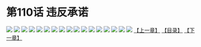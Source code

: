# 第110话 违反承诺
![](https://s2.baozimh.com/scomic/sanyanxiaotianlu-samanhua/0/109-qjya/1.jpg)
![](https://s2.baozimh.com/scomic/sanyanxiaotianlu-samanhua/0/109-qjya/2.jpg)
![](https://s2.baozimh.com/scomic/sanyanxiaotianlu-samanhua/0/109-qjya/3.jpg)
![](https://s2.baozimh.com/scomic/sanyanxiaotianlu-samanhua/0/109-qjya/4.jpg)
![](https://s2.baozimh.com/scomic/sanyanxiaotianlu-samanhua/0/109-qjya/5.jpg)
![](https://s2.baozimh.com/scomic/sanyanxiaotianlu-samanhua/0/109-qjya/6.jpg)
![](https://s2.baozimh.com/scomic/sanyanxiaotianlu-samanhua/0/109-qjya/7.jpg)
![](https://s2.baozimh.com/scomic/sanyanxiaotianlu-samanhua/0/109-qjya/8.jpg)
![](https://s2.baozimh.com/scomic/sanyanxiaotianlu-samanhua/0/109-qjya/9.jpg)
![](https://s2.baozimh.com/scomic/sanyanxiaotianlu-samanhua/0/109-qjya/10.jpg)
![](https://s2.baozimh.com/scomic/sanyanxiaotianlu-samanhua/0/109-qjya/11.jpg)
![](https://s2.baozimh.com/scomic/sanyanxiaotianlu-samanhua/0/109-qjya/12.jpg)
![](https://s2.baozimh.com/scomic/sanyanxiaotianlu-samanhua/0/109-qjya/13.jpg)
![](https://s2.baozimh.com/scomic/sanyanxiaotianlu-samanhua/0/109-qjya/14.jpg)
![](https://s2.baozimh.com/scomic/sanyanxiaotianlu-samanhua/0/109-qjya/15.jpg)
![](https://s2.baozimh.com/scomic/sanyanxiaotianlu-samanhua/0/109-qjya/16.jpg)
![](https://s2.baozimh.com/scomic/sanyanxiaotianlu-samanhua/0/109-qjya/17.jpg)
[【上一章】](./109.md)
[【目录】](./README.md)
[【下一章】](./111.md)
